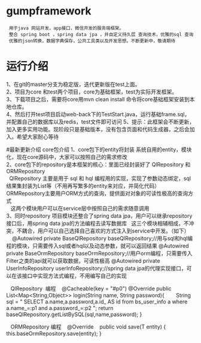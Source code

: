 # gumpframework
     用于java 网站开发，app接口，微信开发的服务端框架。  
     整合 spring boot ，spring data jpa ，并自定义持久层 查询技术，优雅的sql 查询 
     优雅的json转换，数据字典保存，公共工具类以及开发思想。不断更新中，敬请期待
# 运行介绍
1、在git的master分支为稳定版，迭代更新版在test上面。  
2、项目为core 和test两个项目，core为基础框架，test为实际开发框架。  
3、下载项目之后，需要将core用mvn clean install 命令将core基础框架安装到本地仓库。  
4、然后打开test项目启动web-back下的TestStart.java，运行基础frame.sql，并配置自己的数据库以及redis，test文件即可访问 
5、提示：此框架会不断更新，加入更多实用功能。现阶段只是基础版本，没有包含页面和代码生成器，之后会加入。希望大家耐心等待

#最新更新介绍
 core包介绍
 1、core包下的entity将封装 系统自用的entity，模块化，现在core源码中，大家可以按照自己的需求修改  
 2、core包下的repository是本框架的核心：里面已经封装好了 QlRepository 和 ORMRepository   
    QlRepository 主要是用于 sql 和 hql 编程用的实现，实现了参数动态绑定，sql结果集封装为List<map>等（不用再写繁多的entity来对应，并简化代码）
    ORMRepository主要用户ORM方式的查询，提供面对对象的可读性极高的查询方式  
    这两个模块用户可以在service层中按照自己的需求随意调用  
 3、同时repository 项目模块还整合了spring data jpa，用户可以继承repository接口后，用spring data jpa的方法编程去读写数据库
   这三个模块相辅相成，不冲突，不耦合，用户可以自己选择自己喜欢的方式注入到service中开发。（如下）
    
    @Autowired
    private BaseQlRepository baseQlRepository;//用与sql和hql编程的模块，只需要传入sql或者hql以及动态参数，就可以返回结果
    @Autowired
    private BaseOrmRepository baseOrmRepository;//用户orm编程，只需要传入Filter之类的api就可以获取数据，可读性极高
    @Autowired
    private UserInfoRepository userInfoRepository;//spring data jpa的代理实现接口，可以在该接口中实现方法式编程，不用编写自己的实现
    
    QlRepository  编程
    @Cacheable(key = "#p0")
    @Override
    public List<Map<String,Object>> login(String name, String password){
        String sql = " SELECT a.name,a.password,a.id_ AS id from bs_user_info a where a.name_=:p1 and a.password_=:p2 ";
        return baseQlRepository.getListBySQL(sql,name,password);
    }
    
    ORMRepository 编程
    @Override
    public void save(T entity) {
        this.baseOrmRepository.save(entity);
    }
    
    
    
